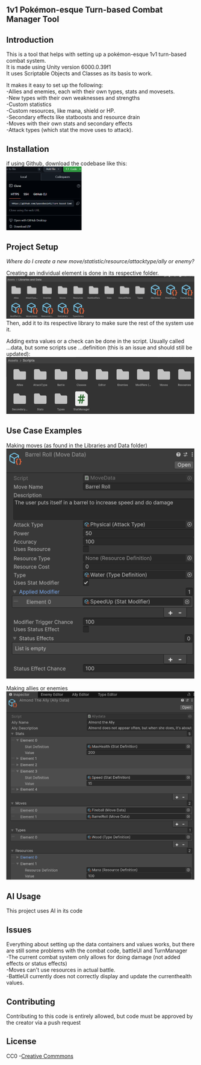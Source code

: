 ## **1v1 Pokémon-esque Turn-based Combat Manager Tool**

## Introduction
This is a tool that helps with setting up a pokémon-esque 1v1 turn-based combat system. <br/>
It is made using Unity version 6000.0.39f1 <br/>
It uses Scriptable Objects and Classes as its basis to work. <br/>

It makes it easy to set up the following:<br/>
-Allies and enemies, each with their own types, stats and movesets. <br/>
-New types with their own weaknesses and strengths <br/>
-Custom statistics <br/>
-Custom resources, like mana, shield or HP. <br/>
-Secondary effects like statboosts and resource drain <br/>
-Moves with their own stats and secondary effects <br/>
-Attack types (which stat the move uses to attack). <br/>

## Installation

if using Github, download the codebase like this: <br/>
 <img src="ImagesInReadme/downloadOrClone.png" alt="clone repo" width="200"> 

## Project Setup
*Where do I create a new move/statistic/resource/attacktype/ally or enemy?*

Creating an individual element is done in its respective folder. <br/>
<img src="ImagesInReadme/Libraries and data.png" alt="clone repo" width="500"> <br/>
Then, add it to its respective library to make sure the rest of the system use it.

Adding extra values or a check can be done in the script. Usually called ...data, but some scripts use ...definition (this is an issue and should still be updated):
<img src="ImagesInReadme/Scripts.png" alt="clone repo" width="500"> <br/>

## Use Case Examples

Making moves (as found in the Libraries and Data folder) <br/>
<img src="ImagesInReadme/CreatingAMoveBarrelRoll.png" alt="clone repo" width="500"> 

Making allies or enemies <br/>
<img src="ImagesInReadme/CreatingAnAlly.png" alt="clone repo" width="500"> 


## AI Usage
This project uses AI in its code

## Issues

Everything about setting up the data containers and values works, but there are still some problems with the combat code, battleUI and TurnManager <br/>
-The current combat system only allows for doing damage (not added effects or status effects) <br/>
-Moves can't use resources in actual battle. </br>
-BattleUI currently does not correctly display and update the currenthealth values. <br/>


## Contributing
Contributing to this code is entirely allowed, but code must be approved by the creator via a push request

## License
CC0 -[Creative Commmons](https://creativecommons.org/public-domain/cc0/)
